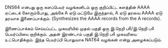 




DNS64 என்பது ஒரு களப்பெயர் வழங்கனிடம் ஒரு குறிப்பிட்ட களத்தின் AAAA ஏட்டைக் கோரும்போது, அங்கே A ஏடு மட்டுமே இருந்தால், A ஏடு தரவை AAAA ஏடு தரவாக இணைப்பாக்கும். (Synthesizes the AAAA records from the A records).

இணைப்பாக்கம் செய்யப்பட்ட முகவரியில் முதல் பகுதி ஒரு இ.நெறி ப6/இ.நெறி ப4 பெயர்ப்பியை குறிக்கும். அதன் இரண்டாம் பகுதி இ.நெறி ப4 முகவரியை உட்பொதிக்கும். இந்த பெயர்ப்பி பொதுவாக NAT64 வழங்கன் என்று அழைக்கப்படும்.